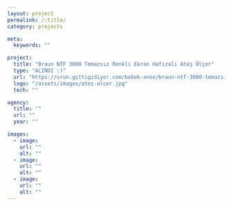 ```yaml
---
layout: project
permalink: /:title/
category: projects

meta:
  keywords: ""

project:
  title: "Braun NTF 3000 Temazsız Renkli Ekran Hafızalı Ateş Ölçer"
  type: "ALINDI :)"
  url: "https://urun.gittigidiyor.com/bebek-anne/braun-ntf-3000-temazsiz-renkli-ekran-hafizali-ates-olcer-396839885"
  logo: "/assets/images/ates-olcer.jpg"
  tech: ""

agency:
  title: ""
  url: ""
  year: ""

images:
  - image:
    url: ""
    alt: ""
  - image:
    url: ""
    alt: ""
  - image:
    url: ""
    alt: ""
---
```

<p></p>
